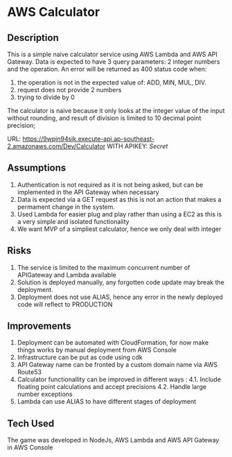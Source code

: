 # AWS Calculator

Description
------------------------------

This is a simple naive calculator service using AWS Lambda and AWS API Gateway.
Data is expected to have 3 query parameters: 2 integer numbers and the operation.
An error will be returned as 400 status code when:
1. the operation is not in the expected value of: ADD, MIN, MUL, DIV.
2. request does not provide 2 numbers
3. trying to divide by 0

The calculator is naive because it only looks at the integer value of the input without rounding, and result of division is limited to 10 decimal point precision;

URL: https://9wpjn94sjk.execute-api.ap-southeast-2.amazonaws.com/Dev/Calculator
WITH APIKEY: *Secret*


Assumptions
------------------------------

1. Authentication is not required as it is not being asked, but can be implemented in the API Gateway when necessary
2. Data is expected via a GET request as this is not an action that makes a permament change in the system.
3. Used Lambda for easier plug and play rather than using a EC2 as this is a very simple and isolated functionality
4. We want MVP of a simpliest calculator, hence we only deal with integer


Risks
------------------------------
1. The service is limited to the maximum concurrent number of APIGateway and Lambda available
2. Solution is deployed manually, any forgotten code update may break the deployment.
3. Deployment does not use ALIAS, hence any error in the newly deployed code will reflect to PRODUCTION


Improvements
------------------------------
1. Deployment can be automated with CloudFormation, for now make things works by manual deployment from AWS Console
2. Infrastructure can be put as code using cdk
3. API Gateway name can be fronted by a custom domain name via AWS Route53
4. Calculator functionallity can be improved in different ways :
4.1. Include floating point calculations and accept precisions
4.2. Handle large number exceptions
5. Lambda can use ALIAS to have different stages of deployment


Tech Used
------------------------------
The game was developed in NodeJs, AWS Lambda and AWS API Gateway in AWS Console
